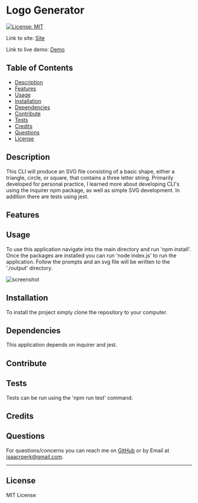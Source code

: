 # Logo Generator

[![License: MIT](https://img.shields.io/badge/License-MIT-yellow.svg)](https://opensource.org/licenses/MIT)

Link to site: [Site]()

Link to live demo: [Demo](https://drive.google.com/file/d/1UDl23pKoahXwqIoQzfBULKh8EPPwGpbM/view)

## Table of Contents

- [Description](#description)
- [Features](#features)
- [Usage](#usage)
- [Installation](#installation)
- [Dependencies](#dependencies)
- [Contribute](#contribute)
- [Tests](#tests)
- [Credits](#credits)
- [Questions](#questions)
- [License](#license)

## Description

This CLI will produce an SVG file consisting of a basic shape, either a triangle, circle, or square, that contains a three letter string. Primarily developed for personal practice, I learned more about developing CLI's using the inquirer npm package, as well as simple SVG development. In addition there are tests using jest.

## Features



## Usage

To use this application navigate into the main directory and run 'npm install'. Once the packages are installed you can run 'node index.js' to run the application. Follow the prompts and an svg file will be written to the './output' directory.

![screenshot]('./examples/readme_screencap.JPG')

## Installation

To install the project simply clone the repository to your computer.

## Dependencies

This application depends on inquirer and jest.

## Contribute



## Tests

Tests can be run using the 'npm run test' command.

## Credits



## Questions

For questions/concerns you can reach me on [GitHub](https://github.com/dingbat-weasel) or by Email at isaacrperk@gmail.com.

---

## License

MIT License
